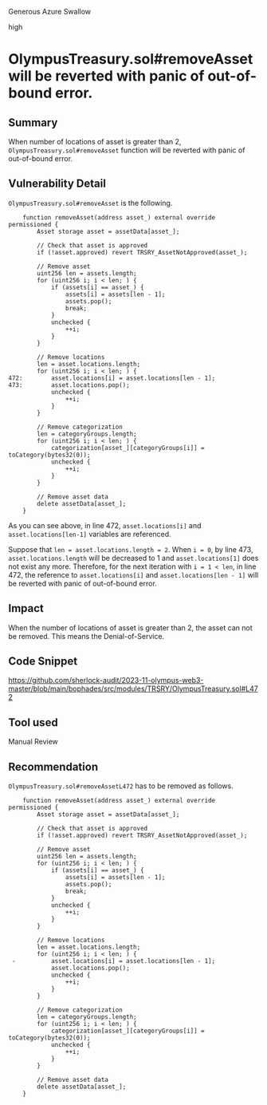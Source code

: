 Generous Azure Swallow

high

# OlympusTreasury.sol#removeAsset will be reverted with panic of out-of-bound error.

## Summary
When number of locations of asset is greater than 2, `OlympusTreasury.sol#removeAsset` function will be reverted with panic of out-of-bound error.

## Vulnerability Detail
`OlympusTreasury.sol#removeAsset` is the following.
```solidity
    function removeAsset(address asset_) external override permissioned {
        Asset storage asset = assetData[asset_];

        // Check that asset is approved
        if (!asset.approved) revert TRSRY_AssetNotApproved(asset_);

        // Remove asset
        uint256 len = assets.length;
        for (uint256 i; i < len; ) {
            if (assets[i] == asset_) {
                assets[i] = assets[len - 1];
                assets.pop();
                break;
            }
            unchecked {
                ++i;
            }
        }

        // Remove locations
        len = asset.locations.length;
        for (uint256 i; i < len; ) {
472:        asset.locations[i] = asset.locations[len - 1];
473:        asset.locations.pop();
            unchecked {
                ++i;
            }
        }

        // Remove categorization
        len = categoryGroups.length;
        for (uint256 i; i < len; ) {
            categorization[asset_][categoryGroups[i]] = toCategory(bytes32(0));
            unchecked {
                ++i;
            }
        }

        // Remove asset data
        delete assetData[asset_];
    }
```
As you can see above, in line 472, `asset.locations[i]` and `asset.locations[len-1]` variables are referenced.

Suppose that `len = asset.locations.length = 2`.
When `i = 0`, by line 473, `asset.locations.length` will be decreased to 1 and `asset.locations[1]` does not exist any more.
Therefore, for the next iteration with `i = 1 < len`, in line 472, the reference to `asset.locations[i]` and `asset.locations[len - 1]` will be reverted with panic of out-of-bound error.

## Impact
When the number of locations of asset is greater than 2, the asset can not be removed.
This means the Denial-of-Service.

## Code Snippet
https://github.com/sherlock-audit/2023-11-olympus-web3-master/blob/main/bophades/src/modules/TRSRY/OlympusTreasury.sol#L472

## Tool used
Manual Review

## Recommendation
`OlympusTreasury.sol#removeAssetL472` has to be removed as follows.
```solidity
    function removeAsset(address asset_) external override permissioned {
        Asset storage asset = assetData[asset_];

        // Check that asset is approved
        if (!asset.approved) revert TRSRY_AssetNotApproved(asset_);

        // Remove asset
        uint256 len = assets.length;
        for (uint256 i; i < len; ) {
            if (assets[i] == asset_) {
                assets[i] = assets[len - 1];
                assets.pop();
                break;
            }
            unchecked {
                ++i;
            }
        }

        // Remove locations
        len = asset.locations.length;
        for (uint256 i; i < len; ) {
 -          asset.locations[i] = asset.locations[len - 1];
            asset.locations.pop();
            unchecked {
                ++i;
            }
        }

        // Remove categorization
        len = categoryGroups.length;
        for (uint256 i; i < len; ) {
            categorization[asset_][categoryGroups[i]] = toCategory(bytes32(0));
            unchecked {
                ++i;
            }
        }

        // Remove asset data
        delete assetData[asset_];
    }
```